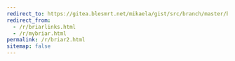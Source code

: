 ```yaml
---
redirect_to: https://gitea.blesmrt.net/mikaela/gist/src/branch/master/briar/my-accounts.csv
redirect_from:
  - /r/briarlinks.html
  - /r/mybriar.html
permalink: /r/briar2.html
sitemap: false
---
```

